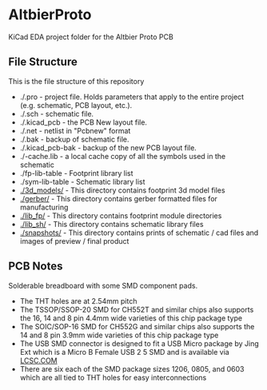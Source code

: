 # AltbierProto

KiCad EDA project folder for the Altbier Proto PCB

## File Structure

This is the file structure of this repository

* ./<filename>.pro - project file. Holds parameters that apply to the entire project (e.g. schematic, PCB layout, etc.).
* ./<filename>.sch - schematic file.
* ./<filename>.kicad_pcb - the PCB New layout file.
* ./<filename>.net - netlist in "Pcbnew" format
* ./<filename>.bak - backup of schematic file.
* ./<filename>.kicad_pcb-bak - backup of the new PCB layout file.
* ./<filename>-cache.lib - a local cache copy of all the symbols used in the schematic
* ./fp-lib-table - Footprint library list
* ./sym-lib-table - Schematic library list
* [./3d_models/](/eda/prod/3d_models/) - This directory contains footprint 3d model files
* [./gerber/](/eda/prod/gerber/) - This directory contains gerber formatted files for manufacturing
* [./lib_fp/](/eda/prod/lib_fp/) - This directory contains footprint module directories
* [./lib_sh/](/eda/prod/lib_sh/) - This directory contains schematic library files
* [./snapshots/](/eda/prod/snapshots/) - This directory contains prints of schematic / cad files and images of preview / final product

## PCB Notes

Solderable breadboard with some SMD component pads.

* The THT holes are at 2.54mm pitch
* The TSSOP/SSOP-20 SMD for CH552T and similar chips also supports the 16, 14 and 8 pin 4.4mm wide varieties of this chip package type
* The SOIC/SOP-16 SMD for CH552G and similar chips also supports the 14 and 8 pin 3.9mm wide varieties of this chip package type
* The USB SMD connector is designed to fit a USB Micro package by Jing Ext which is a Micro B Female USB 2 5 SMD and is available via [LCSC.COM](https://lcsc.com/product-detail/USB-Connectors_Jing-Extension-of-the-Electronic-Co-C77238_C77238.html)
* There are six each of the SMD package sizes 1206, 0805, and 0603 which are all tied to THT holes for easy interconnections
